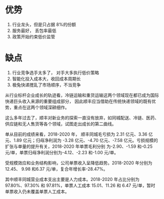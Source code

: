
# 优势

1. 行业龙头，但是只占据 8%的份额
2. 服务最好， 丢包率最低
3. 政策开始约束低价监管

# 缺点

1. 行业竞争选手太多了， 对手大多执行低价策略
2. 智能化投入成本大，收回成本周期长
3. 极兔快递搅乱了市场顺序，不当竞争

从行业标杆企业成长的轨迹看，冷链运输和重货运输这两个领域现在都已成为国际快递巨头收入来源的重要组成部分， 因此顺丰应当借助在传统快递领域的既有优势，重点在这两个领域深耕细作。

这么多年过去了，顺丰对新业务的探索一直没有放弃，如同城配送、冷链、医药、供应链和无人售货等各个领域，试图走出成长的第二曲线。

单从目前的成绩来看，2018-2020 年， 顺丰同城毛亏损为 2.31 亿元、3.36 亿元、1.89 亿元；归母净利润为 -3.28 亿元、-4.70 亿元、-7.58 亿元。亏损规模的扩张与单量的提升有关，2018-2020 年单票毛利分别 为-2.90、-1.59 和-0.25 元/单，单票归母净利润分别为-4.12、-2.23 和-1.00 元/单。

受规模效应和业务结构影响，公司单票收入呈降低趋势。2018-2020 年分别为 12.45、 9.98 和6.37 元/单，复合年增长率-28.47%。

其中顺丰同城营业成本支出主要是人力成本。2018-2020 年占比分别为 97.80%、97.30% 和 97.81%，单票人工成本 15.01、11.26 和 6.47 元/单，暂时单票收入仍未覆盖单票人工成本。
